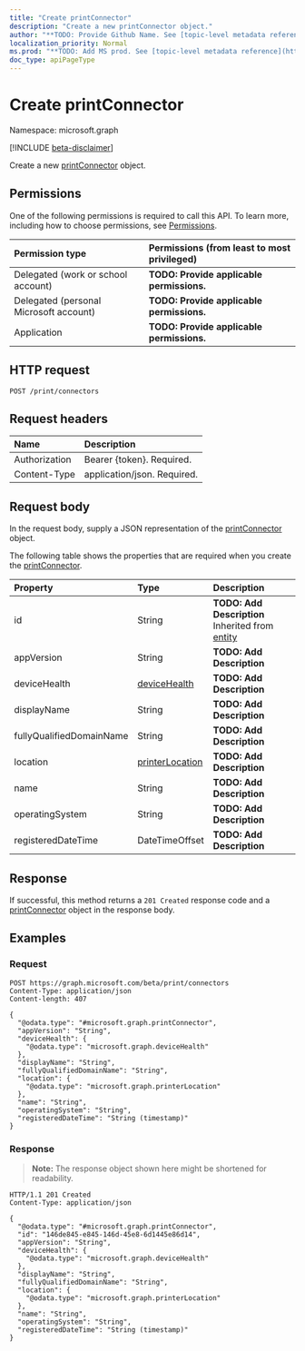 ```yaml
---
title: "Create printConnector"
description: "Create a new printConnector object."
author: "**TODO: Provide Github Name. See [topic-level metadata reference](https://msgo.azurewebsites.net/add/document/guidelines/metadata.html#topic-level-metadata)**"
localization_priority: Normal
ms.prod: "**TODO: Add MS prod. See [topic-level metadata reference](https://msgo.azurewebsites.net/add/document/guidelines/metadata.html#topic-level-metadata)**"
doc_type: apiPageType
---
```


# Create printConnector
Namespace: microsoft.graph

[!INCLUDE [beta-disclaimer](../../includes/beta-disclaimer.md)]

Create a new [printConnector](../resources/printconnector.md) object.

## Permissions
One of the following permissions is required to call this API. To learn more, including how to choose permissions, see [Permissions](/graph/permissions-reference).

|Permission type|Permissions (from least to most privileged)|
|:---|:---|
|Delegated (work or school account)|**TODO: Provide applicable permissions.**|
|Delegated (personal Microsoft account)|**TODO: Provide applicable permissions.**|
|Application|**TODO: Provide applicable permissions.**|

## HTTP request

<!-- {
  "blockType": "ignored"
}
-->
``` http
POST /print/connectors
```

## Request headers
|Name|Description|
|:---|:---|
|Authorization|Bearer {token}. Required.|
|Content-Type|application/json. Required.|

## Request body
In the request body, supply a JSON representation of the [printConnector](../resources/printconnector.md) object.

The following table shows the properties that are required when you create the [printConnector](../resources/printconnector.md).

|Property|Type|Description|
|:---|:---|:---|
|id|String|**TODO: Add Description** Inherited from [entity](../resources/entity.md)|
|appVersion|String|**TODO: Add Description**|
|deviceHealth|[deviceHealth](../resources/devicehealth.md)|**TODO: Add Description**|
|displayName|String|**TODO: Add Description**|
|fullyQualifiedDomainName|String|**TODO: Add Description**|
|location|[printerLocation](../resources/printerlocation.md)|**TODO: Add Description**|
|name|String|**TODO: Add Description**|
|operatingSystem|String|**TODO: Add Description**|
|registeredDateTime|DateTimeOffset|**TODO: Add Description**|



## Response

If successful, this method returns a `201 Created` response code and a [printConnector](../resources/printconnector.md) object in the response body.

## Examples

### Request
<!-- {
  "blockType": "request",
  "name": "create_printconnector_from_"
}
-->
``` http
POST https://graph.microsoft.com/beta/print/connectors
Content-Type: application/json
Content-length: 407

{
  "@odata.type": "#microsoft.graph.printConnector",
  "appVersion": "String",
  "deviceHealth": {
    "@odata.type": "microsoft.graph.deviceHealth"
  },
  "displayName": "String",
  "fullyQualifiedDomainName": "String",
  "location": {
    "@odata.type": "microsoft.graph.printerLocation"
  },
  "name": "String",
  "operatingSystem": "String",
  "registeredDateTime": "String (timestamp)"
}
```


### Response
>**Note:** The response object shown here might be shortened for readability.
<!-- {
  "blockType": "response",
  "truncated": true,
  "@odata.type": "microsoft.graph.printConnector"
}
-->
``` http
HTTP/1.1 201 Created
Content-Type: application/json

{
  "@odata.type": "#microsoft.graph.printConnector",
  "id": "146de845-e845-146d-45e8-6d1445e86d14",
  "appVersion": "String",
  "deviceHealth": {
    "@odata.type": "microsoft.graph.deviceHealth"
  },
  "displayName": "String",
  "fullyQualifiedDomainName": "String",
  "location": {
    "@odata.type": "microsoft.graph.printerLocation"
  },
  "name": "String",
  "operatingSystem": "String",
  "registeredDateTime": "String (timestamp)"
}
```

